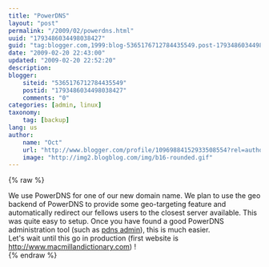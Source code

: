 ```yaml
---
title: "PowerDNS"
layout: "post"
permalink: "/2009/02/powerdns.html"
uuid: "1793486034498038427"
guid: "tag:blogger.com,1999:blog-5365176712784435549.post-1793486034498038427"
date: "2009-02-20 22:43:00"
updated: "2009-02-20 22:52:20"
description: 
blogger:
    siteid: "5365176712784435549"
    postid: "1793486034498038427"
    comments: "0"
categories: [admin, linux]
taxonomy:
    tag: [backup]
lang: us
author: 
    name: "Oct"
    url: "http://www.blogger.com/profile/10969884152933508554?rel=author"
    image: "http://img2.blogblog.com/img/b16-rounded.gif"
---
```


{% raw %}
<div class="css-full-post-content js-full-post-content">
We use PowerDNS for one of our new domain name. We plan to use the geo backend of PowerDNS to provide some geo-targeting feature and automatically redirect our fellows users to the closest server available. This was quite easy to setup. Once you have found a good PowerDNS administration tool (such as <a href="http://pdnsadmin.iguanadons.net/">pdns admin</a>), this is much easier.<div>
</div><div>Let's wait until this go in production (first website is <a href="http://www.macmillandictionary.com/">http://www.macmillandictionary.com</a>) !</div>
</div>
{% endraw %}